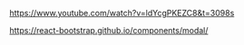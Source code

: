 https://www.youtube.com/watch?v=ldYcgPKEZC8&t=3098s

https://react-bootstrap.github.io/components/modal/
